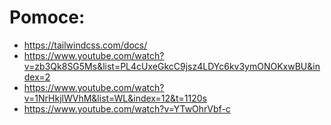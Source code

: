 # Pomoce:
* https://tailwindcss.com/docs/
* https://www.youtube.com/watch?v=zb3Qk8SG5Ms&list=PL4cUxeGkcC9jsz4LDYc6kv3ymONOKxwBU&index=2
* https://www.youtube.com/watch?v=1NrHkjlWVhM&list=WL&index=12&t=1120s
* https://www.youtube.com/watch?v=YTwOhrVbf-c